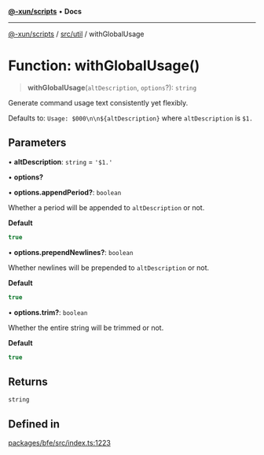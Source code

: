 [**@-xun/scripts**](../../../README.md) • **Docs**

***

[@-xun/scripts](../../../README.md) / [src/util](../README.md) / withGlobalUsage

# Function: withGlobalUsage()

> **withGlobalUsage**(`altDescription`, `options`?): `string`

Generate command usage text consistently yet flexibly.

Defaults to: `Usage: $000\n\n${altDescription}` where `altDescription` is
`$1.`

## Parameters

• **altDescription**: `string` = `'$1.'`

• **options?**

• **options.appendPeriod?**: `boolean`

Whether a period will be appended to `altDescription` or not.

**Default**

```ts
true
```

• **options.prependNewlines?**: `boolean`

Whether newlines will be prepended to `altDescription` or not.

**Default**

```ts
true
```

• **options.trim?**: `boolean`

Whether the entire string will be trimmed or not.

**Default**

```ts
true
```

## Returns

`string`

## Defined in

[packages/bfe/src/index.ts:1223](https://github.com/Xunnamius/xscripts/blob/ba9f63839da3826ddc001b87c07464b3feaa49e7/packages/bfe/src/index.ts#L1223)
